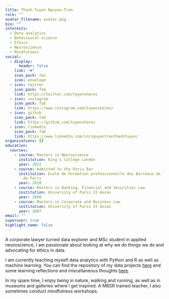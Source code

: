 ```yaml
---
title: Thanh-Tuyen Nguyen-Tran
role: ""
avatar_filename: avatar.png
bio: ""
interests:
  - Data analytics
  - Behavioural science
  - Ethics
  - Neuroscience
  - Mindfulness
social:
  - display:
      header: false
    link: "#"
    icon_pack: fas
    icon: envelope
  - icon: twitter
    icon_pack: fab
    link: https://twitter.com/tuyenshares
  - icon: instagram
    icon_pack: fab
    link: https://www.instagram.com/tuyenshares/
  - icon: github
    icon_pack: fab
    link: https://github.com/tuyenshares
  - icon: linkedin
    icon_pack: fab
    link: https://www.linkedin.com/in/nguyentranthanhtuyen/
organizations: []
education:
  courses:
    - course: Masters in Neuroscience
      institution: King's College London
      year: 2022
    - course: Admitted to the Paris Bar
      institution: Ecole de Formation professionnelle des Barreaux de la cour d'appel
        de Paris
      year: 2010
    - course: Masters in Banking, Financial and Securities Law
      institution: University of Paris II Assas
      year: 2008
    - course: Masters in Corporate and Business Law
      institution: University of Paris II Assas
      year: 2007
email: ""
superuser: true
highlight_name: false
---
```

A corporate lawyer turned data explorer and MSc student in applied neuroscience, I am passionate about looking at why we do things we do and advocating for ethics in data.

I am currently teaching myself data analytics with Python and R as well as machine learning. You can find the repository of my data projects [here](https://tuyenshares.github.io/) and some learning reflections and miscellaneous thoughts [here](https://tuyenshares.com/tag/data/). 

In my spare time, I enjoy being in nature, walking and running, as well as in museums and galleries where I get inspired. A MBSR trained teacher, I also sometimes conduct mindfulness workshops.